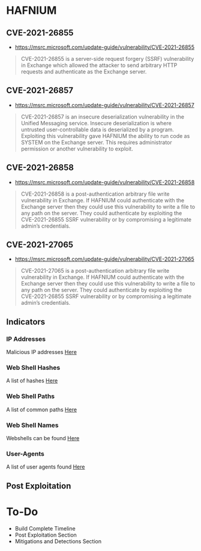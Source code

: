 # HAFNIUM

## CVE-2021-26855
- https://msrc.microsoft.com/update-guide/vulnerability/CVE-2021-26855
> CVE-2021-26855 is a server-side request forgery (SSRF) vulnerability in Exchange which allowed the attacker to send arbitrary HTTP requests and authenticate as the Exchange server.

## CVE-2021-26857
- https://msrc.microsoft.com/update-guide/vulnerability/CVE-2021-26857
> CVE-2021-26857 is an insecure deserialization vulnerability in the Unified Messaging service. Insecure deserialization is where untrusted user-controllable data is deserialized by a program. Exploiting this vulnerability gave HAFNIUM the ability to run code as SYSTEM on the Exchange server. This requires administrator permission or another vulnerability to exploit.

## CVE-2021-26858
- https://msrc.microsoft.com/update-guide/vulnerability/CVE-2021-26858
> CVE-2021-26858 is a post-authentication arbitrary file write vulnerability in Exchange. If HAFNIUM could authenticate with the Exchange server then they could use this vulnerability to write a file to any path on the server. They could authenticate by exploiting the CVE-2021-26855 SSRF vulnerability or by compromising a legitimate admin’s credentials.

## CVE-2021-27065
- https://msrc.microsoft.com/update-guide/vulnerability/CVE-2021-27065
> CVE-2021-27065 is a post-authentication arbitrary file write vulnerability in Exchange. If HAFNIUM could authenticate with the Exchange server then they could use this vulnerability to write a file to any path on the server. They could authenticate by exploiting the CVE-2021-26855 SSRF vulnerability or by compromising a legitimate admin’s credentials.


## Indicators

### IP Addresses
Malicious IP addresses [Here](/indicators/ip-addresses)

### Web Shell Hashes
A list of hashes [Here](/indicators/hashes)

### Web Shell Paths
A list of common paths [Here](/indicators/webshell_paths)

### Web Shell Names
Webshells can be found [Here](/indicators/webshell_names)

### User-Agents
A list of user agents found [Here](/indicators/useragents)


## Post Exploitation


# To-Do
- Build Complete Timeline
- Post Exploitation Section
- Mitigations and Detections Section



